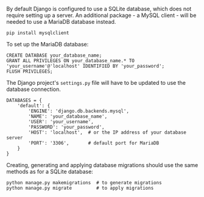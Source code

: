 By default Django is configured to use a SQLite database, which does not require setting up a server. An additional package - a MySQL client - will be needed to use a MariaDB database instead.

```
pip install mysqlclient
```

To set up the MariaDB database:

```
CREATE DATABASE your_database_name;
GRANT ALL PRIVILEGES ON your_database_name.* TO 'your_username'@'localhost' IDENTIFIED BY 'your_password';
FLUSH PRIVILEGES;
```

The Django project's `settings.py` file will have to be updated to use the database connection.

```
DATABASES = {
    'default': {
        'ENGINE': 'django.db.backends.mysql',
        'NAME': 'your_database_name',
        'USER': 'your_username',
        'PASSWORD': 'your_password',
        'HOST': 'localhost',  # or the IP address of your database server
        'PORT': '3306',       # default port for MariaDB
    }
}
```

Creating, generating and applying database migrations should use the same methods as for a SQLite database:

```
python manage.py makemigrations  # to generate migrations
python manage.py migrate         # to apply migrations
```

